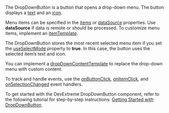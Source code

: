 The DropDownButton is&nbsp;a&nbsp;button that opens a&nbsp;drop-down menu. The button displays&nbsp;a [text](/Documentation/ApiReference/UI_Components/dxDropDownButton/Configuration/#text) and&nbsp;an [icon](/Documentation/ApiReference/UI_Components/dxDropDownButton/Configuration/#icon).

Menu items can be&nbsp;specified in&nbsp;the [items](/Documentation/ApiReference/UI_Components/dxDropDownButton/Configuration/#items) or&nbsp;[dataSource](/Documentation/ApiReference/UI_Components/dxDropDownButton/Configuration/#dataSource) properties. Use **dataSource** if&nbsp;data is&nbsp;remote or&nbsp;should be&nbsp;processed. To&nbsp;customize menu items, implement&nbsp;an [itemTemplate](/Documentation/ApiReference/UI_Components/dxDropDownButton/Configuration/#itemTemplate).

The DropDownButton stores the most recent selected menu item if&nbsp;you set the [useSelectMode](/Documentation/ApiReference/UI_Components/dxDropDownButton/Configuration/#useSelectMode) property to&nbsp;**true**. In&nbsp;this case, the button uses the selected item&rsquo;s text and icon.

You can implement&nbsp;a [dropDownContentTemplate](/Documentation/ApiReference/UI_Components/dxDropDownButton/Configuration/#dropDownContentTemplate) to replace the drop-down menu with custom content.

To&nbsp;track and handle events, use the [onButtonClick](/Documentation/ApiReference/UI_Components/dxDropDownButton/Configuration/#onButtonClick), [onItemClick](/Documentation/ApiReference/UI_Components/dxDropDownButton/Configuration/#onItemClick), and [onSelectionChanged](/Documentation/ApiReference/UI_Components/dxDropDownButton/Configuration/#onSelectionChanged) event handlers.

To get started with the DevExtreme DropDownButton component, refer to the following tutorial for step-by-step instructions: [Getting Started with DropDownButton](/Documentation/Guide/UI_Components/DropDownButton/Getting_Started_with_DropDownButton/).